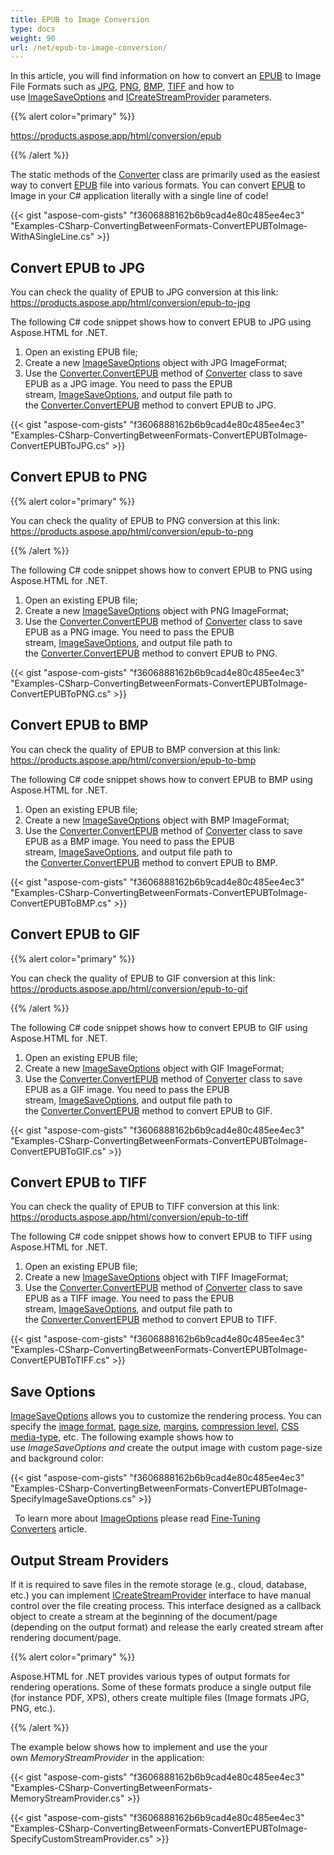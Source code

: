 ```yaml
---
title: EPUB to Image Conversion
type: docs
weight: 90
url: /net/epub-to-image-conversion/
---
```


In this article, you will find information on how to convert an [EPUB](https://en.wikipedia.org/wiki/EPUB) to Image File Formats such as [JPG](https://en.wikipedia.org/wiki/Image_file_formats#JPEG/JFIF), [PNG](https://en.wikipedia.org/wiki/Image_file_formats#PNG), [BMP](https://en.wikipedia.org/wiki/Image_file_formats#BMP), [TIFF](https://en.wikipedia.org/wiki/Image_file_formats#TIFF) and how to use [ImageSaveOptions](https://apireference.aspose.com/net/html/aspose.html.saving/imagesaveoptions) and [ICreateStreamProvider](https://apireference.aspose.com/net/html/aspose.html.io/icreatestreamprovider) parameters.

{{% alert color="primary" %}} 

<https://products.aspose.app/html/conversion/epub>

{{% /alert %}} 

The static methods of the [Converter](https://apireference.aspose.com/net/html/aspose.html.converters/converter) class are primarily used as the easiest way to convert [EPUB](https://en.wikipedia.org/wiki/EPUB) file into various formats. You can convert [EPUB](https://en.wikipedia.org/wiki/EPUB) to Image in your C# application literally with a single line of code!

{{< gist "aspose-com-gists" "f3606888162b6b9cad4e80c485ee4ec3" "Examples-CSharp-ConvertingBetweenFormats-ConvertEPUBToImage-WithASingleLine.cs" >}}
## **Convert EPUB to JPG**
You can check the quality of EPUB to JPG conversion at this link: <https://products.aspose.app/html/conversion/epub-to-jpg>

The following C# code snippet shows how to convert EPUB to JPG using Aspose.HTML for .NET.

1. Open an existing EPUB file;
1. Create a new [ImageSaveOptions](https://apireference.aspose.com/net/html/aspose.html.saving/imagesaveoptions) object with JPG ImageFormat;
1. Use the [Converter.ConvertEPUB](https://apireference.aspose.com/net/html/aspose.html.converters.converter/convertepub/methods/7) method of [Converter](https://apireference.aspose.com/net/html/aspose.html.converters/converter) class to save EPUB as a JPG image. You need to pass the EPUB stream, [ImageSaveOptions](https://apireference.aspose.com/net/html/aspose.html.saving/imagesaveoptions), and output file path to the [Converter.ConvertEPUB](https://apireference.aspose.com/net/html/aspose.html.converters.converter/convertepub/methods/7) method to convert EPUB to JPG.

{{< gist "aspose-com-gists" "f3606888162b6b9cad4e80c485ee4ec3" "Examples-CSharp-ConvertingBetweenFormats-ConvertEPUBToImage-ConvertEPUBToJPG.cs" >}}
## **Convert EPUB to PNG**
{{% alert color="primary" %}} 

You can check the quality of EPUB to PNG conversion at this link: <https://products.aspose.app/html/conversion/epub-to-png>

{{% /alert %}} 

The following C# code snippet shows how to convert EPUB to PNG using Aspose.HTML for .NET.

1. Open an existing EPUB file;
1. Create a new [ImageSaveOptions](https://apireference.aspose.com/net/html/aspose.html.saving/imagesaveoptions) object with PNG ImageFormat;
1. Use the [Converter.ConvertEPUB](https://apireference.aspose.com/net/html/aspose.html.converters.converter/convertepub/methods/7) method of [Converter](https://apireference.aspose.com/net/html/aspose.html.converters/converter) class to save EPUB as a PNG image. You need to pass the EPUB stream, [ImageSaveOptions](https://apireference.aspose.com/net/html/aspose.html.saving/imagesaveoptions), and output file path to the [Converter.ConvertEPUB](https://apireference.aspose.com/net/html/aspose.html.converters.converter/convertepub/methods/7) method to convert EPUB to PNG.

{{< gist "aspose-com-gists" "f3606888162b6b9cad4e80c485ee4ec3" "Examples-CSharp-ConvertingBetweenFormats-ConvertEPUBToImage-ConvertEPUBToPNG.cs" >}}
## **Convert EPUB to BMP**
You can check the quality of EPUB to BMP conversion at this link: <https://products.aspose.app/html/conversion/epub-to-bmp>

The following C# code snippet shows how to convert EPUB to BMP using Aspose.HTML for .NET.

1. Open an existing EPUB file;
1. Create a new [ImageSaveOptions](https://apireference.aspose.com/net/html/aspose.html.saving/imagesaveoptions) object with BMP ImageFormat;
1. Use the [Converter.ConvertEPUB](https://apireference.aspose.com/net/html/aspose.html.converters.converter/convertepub/methods/7) method of [Converter](https://apireference.aspose.com/net/html/aspose.html.converters/converter) class to save EPUB as a BMP image. You need to pass the EPUB stream, [ImageSaveOptions](https://apireference.aspose.com/net/html/aspose.html.saving/imagesaveoptions), and output file path to the [Converter.ConvertEPUB](https://apireference.aspose.com/net/html/aspose.html.converters.converter/convertepub/methods/7) method to convert EPUB to BMP.

{{< gist "aspose-com-gists" "f3606888162b6b9cad4e80c485ee4ec3" "Examples-CSharp-ConvertingBetweenFormats-ConvertEPUBToImage-ConvertEPUBToBMP.cs" >}}
## **Convert EPUB to GIF**


{{% alert color="primary" %}} 

You can check the quality of EPUB to GIF conversion at this link: <https://products.aspose.app/html/conversion/epub-to-gif>

{{% /alert %}} 

The following C# code snippet shows how to convert EPUB to GIF using Aspose.HTML for .NET.

1. Open an existing EPUB file;
1. Create a new [ImageSaveOptions](https://apireference.aspose.com/net/html/aspose.html.saving/imagesaveoptions) object with GIF ImageFormat;
1. Use the [Converter.ConvertEPUB](https://apireference.aspose.com/net/html/aspose.html.converters.converter/convertepub/methods/7) method of [Converter](https://apireference.aspose.com/net/html/aspose.html.converters/converter) class to save EPUB as a GIF image. You need to pass the EPUB stream, [ImageSaveOptions](https://apireference.aspose.com/net/html/aspose.html.saving/imagesaveoptions), and output file path to the [Converter.ConvertEPUB](https://apireference.aspose.com/net/html/aspose.html.converters.converter/convertepub/methods/7) method to convert EPUB to GIF.

{{< gist "aspose-com-gists" "f3606888162b6b9cad4e80c485ee4ec3" "Examples-CSharp-ConvertingBetweenFormats-ConvertEPUBToImage-ConvertEPUBToGIF.cs" >}}
## **Convert EPUB to TIFF**
You can check the quality of EPUB to TIFF conversion at this link: <https://products.aspose.app/html/conversion/epub-to-tiff>

The following C# code snippet shows how to convert EPUB to TIFF using Aspose.HTML for .NET.

1. Open an existing EPUB file;
1. Create a new [ImageSaveOptions](https://apireference.aspose.com/net/html/aspose.html.saving/imagesaveoptions) object with TIFF ImageFormat;
1. Use the [Converter.ConvertEPUB](https://apireference.aspose.com/net/html/aspose.html.converters.converter/convertepub/methods/7) method of [Converter](https://apireference.aspose.com/net/html/aspose.html.converters/converter) class to save EPUB as a TIFF image. You need to pass the EPUB stream, [ImageSaveOptions](https://apireference.aspose.com/net/html/aspose.html.saving/imagesaveoptions), and output file path to the [Converter.ConvertEPUB](https://apireference.aspose.com/net/html/aspose.html.converters.converter/convertepub/methods/7) method to convert EPUB to TIFF.

{{< gist "aspose-com-gists" "f3606888162b6b9cad4e80c485ee4ec3" "Examples-CSharp-ConvertingBetweenFormats-ConvertEPUBToImage-ConvertEPUBToTIFF.cs" >}}
## **Save Options**
[ImageSaveOptions](https://apireference.aspose.com/net/html/aspose.html.saving/imagesaveoptions) allows you to customize the rendering process. You can specify the [image format](https://apireference.aspose.com/net/html/aspose.html.rendering.image/imageformat), [page size](https://apireference.aspose.com/net/html/aspose.html.rendering/renderingoptions/properties/pagesetup), [margins](https://apireference.aspose.com/net/html/aspose.html.drawing/page/properties/margin), [compression level](https://apireference.aspose.com/net/html/aspose.html.rendering.image/compression), [CSS media-type](https://apireference.aspose.com/net/html/aspose.html.rendering/mediatype), etc. The following example shows how to use *ImageSaveOptions and* create the output image with custom page-size and background color:

{{< gist "aspose-com-gists" "f3606888162b6b9cad4e80c485ee4ec3" "Examples-CSharp-ConvertingBetweenFormats-ConvertEPUBToImage-SpecifyImageSaveOptions.cs" >}}

` `To learn more about [ImageOptions](https://apireference.aspose.com/net/html/aspose.html.saving/imagesaveoptions) please read [Fine-Tuning Converters](/html/net/fine-tuning-converters/) article.
## **Output Stream Providers**
If it is required to save files in the remote storage (e.g., cloud, database, etc.) you can implement [ICreateStreamProvider](https://apireference.aspose.com/net/html/aspose.html.io/icreatestreamprovider) interface to have manual control over the file creating process. This interface designed as a callback object to create a stream at the beginning of the document/page (depending on the output format) and release the early created stream after rendering document/page.

{{% alert color="primary" %}} 

Aspose.HTML for .NET provides various types of output formats for rendering operations. Some of these formats produce a single output file (for instance PDF, XPS), others create multiple files (Image formats JPG, PNG, etc.).

{{% /alert %}} 

The example below shows how to implement and use the your own *MemoryStreamProvider* in the application:

{{< gist "aspose-com-gists" "f3606888162b6b9cad4e80c485ee4ec3" "Examples-CSharp-ConvertingBetweenFormats-MemoryStreamProvider.cs" >}}

{{< gist "aspose-com-gists" "f3606888162b6b9cad4e80c485ee4ec3" "Examples-CSharp-ConvertingBetweenFormats-ConvertEPUBToImage-SpecifyCustomStreamProvider.cs" >}}
